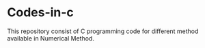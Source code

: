 # Codes-in-c
This repository consist of C programming code for different method available in Numerical Method.
